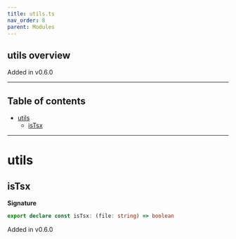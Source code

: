 ```yaml
---
title: utils.ts
nav_order: 8
parent: Modules
---
```


## utils overview

Added in v0.6.0

---

<h2 class="text-delta">Table of contents</h2>

- [utils](#utils)
  - [isTsx](#istsx)

---

# utils

## isTsx

**Signature**

```ts
export declare const isTsx: (file: string) => boolean
```

Added in v0.6.0
